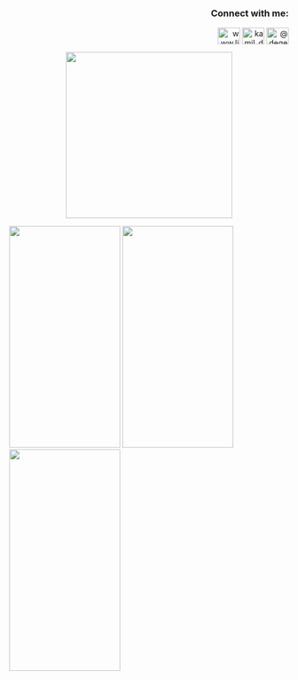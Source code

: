 <h3 align="right">Connect with me:</h3>
<p align="right">
<a href="https://linkedin.com/in/kamil-degerliyurt" target="blank"><img align="center" src="https://raw.githubusercontent.com/rahuldkjain/github-profile-readme-generator/master/src/images/icons/Social/linked-in-alt.svg" alt="www.linkedin.com/in/kamil-degerliyurt" height="30" width="40" /></a>
<a href="https://instagram.com/kamil_degerliyurt" target="blank"><img align="center" src="https://raw.githubusercontent.com/rahuldkjain/github-profile-readme-generator/master/src/images/icons/Social/instagram.svg" alt="kamil_degerliyurt" height="30" width="40" /></a>
<a href="https://medium.com/@degerliyurtkamil" target="blank"><img align="center" src="https://raw.githubusercontent.com/rahuldkjain/github-profile-readme-generator/master/src/images/icons/Social/medium.svg" alt="@degerliyurtkamil" height="30" width="40" /></a>
</p>



<p align="center">
  <img width="300" height="300" src="https://github.com/kamildegerliyurt/FoodAppProject/assets/139812195/0d10a308-a2d2-4b37-a898-6b058afa2205">
</p>



<img src="https://github.com/kamildegerliyurt/FoodAppProject/assets/139812195/013235d2-4d7e-4f03-818d-1c24241a44cf" width="200" height="400" />

<img src="https://github.com/kamildegerliyurt/FoodAppProject/assets/139812195/8f30b95f-30fd-4113-b489-7812b878fa6c" width="200" height="400" />

<img src="https://github.com/kamildegerliyurt/FoodAppProject/assets/139812195/6c7e9ede-aed8-4046-a1ef-dab215e28642" width="200" height="400" />


